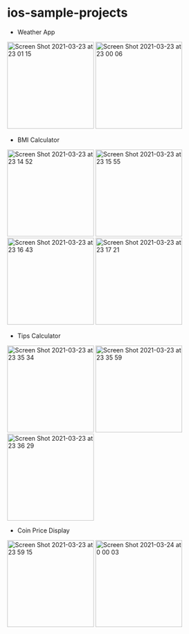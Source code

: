 # ios-sample-projects

- Weather App

<p float="left">
  <img width="200" alt="Screen Shot 2021-03-23 at 23 01 15" src="https://user-images.githubusercontent.com/34444804/112158699-c2865d00-8c2b-11eb-98fa-b072f1a584f0.png">
  <img width="200" alt="Screen Shot 2021-03-23 at 23 00 06" src="https://user-images.githubusercontent.com/34444804/112158726-c87c3e00-8c2b-11eb-9d94-a53c6ffbae1b.png">
</p>


- BMI Calculator

<p float="left">
 <img width="200" alt="Screen Shot 2021-03-23 at 23 14 52" src="https://user-images.githubusercontent.com/34444804/112161441-80124f80-8c2e-11eb-800c-a38815be0291.png">
<img width="200" alt="Screen Shot 2021-03-23 at 23 15 55" src="https://user-images.githubusercontent.com/34444804/112161449-81dc1300-8c2e-11eb-85e4-8acc790a6316.png">
<img width="200" alt="Screen Shot 2021-03-23 at 23 16 43" src="https://user-images.githubusercontent.com/34444804/112161453-830d4000-8c2e-11eb-824c-d550fcdcb42c.png">
<img width="200" alt="Screen Shot 2021-03-23 at 23 17 21" src="https://user-images.githubusercontent.com/34444804/112161457-83a5d680-8c2e-11eb-92a2-703568ef809a.png">
</p>


- Tips Calculator

<p float="left">
<img width="200" alt="Screen Shot 2021-03-23 at 23 35 34" src="https://user-images.githubusercontent.com/34444804/112164374-2cedcc00-8c31-11eb-9663-c5999a52a0c7.png">
<img width="200" alt="Screen Shot 2021-03-23 at 23 35 59" src="https://user-images.githubusercontent.com/34444804/112164384-2f502600-8c31-11eb-9fa6-5859106f8366.png">
<img width="200" alt="Screen Shot 2021-03-23 at 23 36 29" src="https://user-images.githubusercontent.com/34444804/112164516-48f16d80-8c31-11eb-9fe4-ffdf5f236047.png">
</p>

- Coin Price Display

<p float="left">
<img width="200" alt="Screen Shot 2021-03-23 at 23 59 15" src="https://user-images.githubusercontent.com/34444804/112168015-4a706500-8c34-11eb-91a7-83a9cf11a632.png">
<img width="200" alt="Screen Shot 2021-03-24 at 0 00 03" src="https://user-images.githubusercontent.com/34444804/112168029-4cd2bf00-8c34-11eb-9b6a-6ad24dff20b0.png">
</p>





